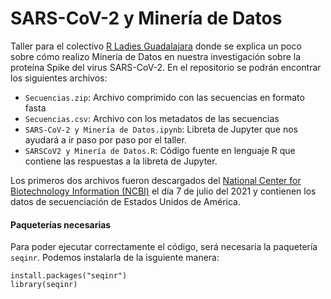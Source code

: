 # SARS-CoV-2 y Minería de Datos

Taller para el colectivo [R Ladies Guadalajara](https://www.meetup.com/es-ES/rladies-guadalajara/events/279129632/) donde se explica un poco sobre cómo realizo Minería de Datos en nuestra investigación sobre la proteína Spike del virus SARS-CoV-2. En el repositorio se podrán encontrar los siguientes archivos:
- `Secuencias.zip`: Archivo comprimido con las secuencias en formato fasta
- `Secuencias.csv`: Archivo con los metadatos de las secuencias
- `SARS-CoV-2 y Minería de Datos.ipynb`: Libreta de Jupyter que nos ayudará a ir paso por paso por el taller.
- `SARSCoV2 y Minería de Datos.R`: Código fuente en lenguaje R que contiene las respuestas a la libreta de Jupyter.


Los primeros dos archivos fueron descargados del [National Center for Biotechnology Information (NCBI)](https://www.ncbi.nlm.nih.gov/labs/virus/vssi/#/virus?SeqType_s=Protein&VirusLineage_ss=Wuhan%20seafood%20market%20pneumonia%20virus,%20taxid:2697049&SLen_i=1273%20TO%201273&Completeness_s=complete&HostLineage_ss=Homo%20sapiens%20(human),%20taxid:9606) el día 7 de julio del 2021 y contienen los datos de secuenciación de Estados Unidos de América.


#### Paqueterías necesarias

Para poder ejecutar correctamente el código, será necesaria la paquetería `seqinr`. Podemos instalarla de la isguiente manera:
```
install.packages("seqinr")
library(seqinr)
```
